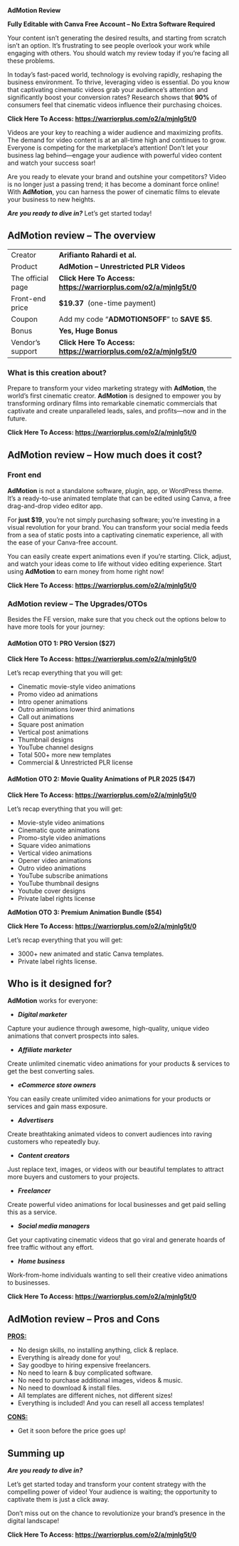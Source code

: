<strong>AdMotion Review</strong>

<strong>Fully Editable with Canva Free Account – No Extra Software Required</strong>

Your content isn’t generating the desired results, and starting from scratch isn’t an option. It’s frustrating to see people overlook your work while engaging with others. You should watch my review today if you’re facing all these problems.

In today’s fast-paced world, technology is evolving rapidly, reshaping the business environment. To thrive, leveraging video is essential. Do you know that captivating cinematic videos grab your audience’s attention and significantly boost your conversion rates? Research shows that <strong>90%</strong> of consumers feel that cinematic videos influence their purchasing choices.

<strong>Click Here To Access: <a href="https://warriorplus.com/o2/a/mjnlg5t/0">https://warriorplus.com/o2/a/mjnlg5t/0</a></strong>

Videos are your key to reaching a wider audience and maximizing profits. The demand for video content is at an all-time high and continues to grow. Everyone is competing for the marketplace’s attention! Don’t let your business lag behind—engage your audience with powerful video content and watch your success soar!

Are you ready to elevate your brand and outshine your competitors? Video is no longer just a passing trend; it has become a dominant force online! With <strong>AdMotion</strong>, you can harness the power of cinematic films to elevate your business to new heights.

<em><strong>Are you ready to dive in?</strong></em> Let’s get started today!
<div id="ez-toc-container" class="ez-toc-v2_0_72 counter-hierarchy ez-toc-counter ez-toc-light-blue ez-toc-container-direction">
<h2>AdMotion review – The overview</h2>
<table>
<tbody>
<tr>
<td>Creator</td>
<td><strong><b>Arifianto Rahardi et al.</b></strong></td>
</tr>
<tr>
<td>Product</td>
<td><strong>AdMotion – Unrestricted PLR Videos</strong></td>
</tr>
<tr>
<td>The official page</td>
<td><strong>Click Here To Access: <a href="https://warriorplus.com/o2/a/mjnlg5t/0">https://warriorplus.com/o2/a/mjnlg5t/0</a></strong></td>
</tr>
<tr>
<td>Front-end price</td>
<td><strong>$19.37 </strong> (one-time payment)</td>
</tr>
<tr>
<td>Coupon</td>
<td>Add my code “<strong>ADMOTION5OFF</strong>” to <strong>SAVE $5</strong>.</td>
</tr>
<tr>
<td>Bonus</td>
<td><strong>Yes, Huge Bonus</strong></td>
</tr>
<tr>
<td>Vendor’s support</td>
<td><strong>Click Here To Access: <a href="https://warriorplus.com/o2/a/mjnlg5t/0">https://warriorplus.com/o2/a/mjnlg5t/0</a></strong></td>
</tr>
</tbody>
</table>
<h3><span id="what_is_this_creation_about" class="ez-toc-section"></span>What is this creation about?</h3>
Prepare to transform your video marketing strategy with <strong>AdMotion</strong>, the world’s first cinematic creator. <strong>AdMotion</strong> is designed to empower you by transforming ordinary films into remarkable cinematic commercials that captivate and create unparalleled leads, sales, and profits—now and in the future.

<strong>Click Here To Access: <a href="https://warriorplus.com/o2/a/mjnlg5t/0">https://warriorplus.com/o2/a/mjnlg5t/0</a></strong>
<h2>AdMotion review – How much does it cost?</h2>
<h3><span id="front_end" class="ez-toc-section"></span>Front end</h3>
<strong>AdMotion</strong> is not a standalone software, plugin, app, or WordPress theme. It’s a ready-to-use animated template that can be edited using Canva, a free drag-and-drop video editor app.

For<strong> just $19</strong>, you’re not simply purchasing software; you’re investing in a visual revolution for your brand. You can transform your social media feeds from a sea of static posts into a captivating cinematic experience, all with the ease of your Canva-free account.

You can easily create expert animations even if you’re starting. Click, adjust, and watch your ideas come to life without video editing experience. Start using <strong>AdMotion</strong> to earn money from home right now!

<strong>Click Here To Access: <a href="https://warriorplus.com/o2/a/mjnlg5t/0">https://warriorplus.com/o2/a/mjnlg5t/0</a></strong>
<h3><span id="admotion_review_%e2%80%93_the_upgradesotos" class="ez-toc-section"></span>AdMotion review – The Upgrades/OTOs</h3>
Besides the FE version, make sure that you check out the options below to have more tools for your journey:
<h4><strong><b>AdMotion OTO 1: PRO</b></strong><strong><b> </b></strong><strong><b>Version ($27)</b></strong></h4>
<strong>Click Here To Access: <a href="https://warriorplus.com/o2/a/mjnlg5t/0">https://warriorplus.com/o2/a/mjnlg5t/0</a></strong>

Let’s recap everything that you will get:
<ul>
 	<li>Cinematic movie-style video animations</li>
 	<li>Promo video ad animations</li>
 	<li>Intro opener animations</li>
 	<li>Outro animations lower third animations</li>
 	<li>Call out animations</li>
 	<li>Square post animation</li>
 	<li>Vertical post animations</li>
 	<li>Thumbnail designs</li>
 	<li>YouTube channel designs</li>
 	<li>Total 500+ more new templates</li>
 	<li>Commercial &amp; Unrestricted PLR license</li>
</ul>
<h4><strong><b>AdMotion OTO 2: Movie Quality Animations of PLR 2025 ($47)</b></strong></h4>
<strong>Click Here To Access: <a href="https://warriorplus.com/o2/a/mjnlg5t/0">https://warriorplus.com/o2/a/mjnlg5t/0</a></strong>

Let’s recap everything that you will get:
<ul>
 	<li>Movie-style video animations</li>
 	<li>Cinematic quote animations</li>
 	<li>Promo-style video animations</li>
 	<li>Square video animations</li>
 	<li>Vertical video animations</li>
 	<li>Opener video animations</li>
 	<li>Outro video animations</li>
 	<li>YouTube subscribe animations</li>
 	<li>YouTube thumbnail designs</li>
 	<li>Youtube cover designs</li>
 	<li>Private label rights license</li>
</ul>
<strong><b>AdMotion OTO 3: Premium Animation Bundle ($54)</b></strong>

<strong>Click Here To Access: <a href="https://warriorplus.com/o2/a/mjnlg5t/0">https://warriorplus.com/o2/a/mjnlg5t/0</a></strong>

Let’s recap everything that you will get:
<ul>
 	<li>3000+ new animated and static Canva templates.</li>
 	<li>Private label rights license.</li>
</ul>
<h2><span id="who_is_it_designed_for" class="ez-toc-section"></span>Who is it designed for?</h2>
<strong>AdMotion</strong> works for everyone:
<ul>
 	<li><em><strong>Digital marketer</strong></em></li>
</ul>
Capture your audience through awesome, high-quality, unique video animations that convert prospects into sales.
<ul>
 	<li><strong><em>Affiliate marketer</em></strong></li>
</ul>
Create unlimited cinematic video animations for your products &amp; services to get the best converting sales.
<ul>
 	<li><em><strong>eCommerce store owners</strong></em></li>
</ul>
You can easily create unlimited video animations for your products or services and gain mass exposure.
<ul>
 	<li><em><strong>Advertisers</strong></em></li>
</ul>
Create breathtaking animated videos to convert audiences into raving customers who repeatedly buy.
<ul>
 	<li><em><strong>Content creators</strong></em></li>
</ul>
Just replace text, images, or videos with our beautiful templates to attract more buyers and customers to your projects.
<ul>
 	<li><em><strong>Freelancer</strong></em></li>
</ul>
Create powerful video animations for local businesses and get paid selling this as a service.
<ul>
 	<li><em><strong>Social media managers</strong></em></li>
</ul>
Get your captivating cinematic videos that go viral and generate hoards of free traffic without any effort.
<ul>
 	<li><em><strong>Home business</strong></em></li>
</ul>
Work-from-home individuals wanting to sell their creative video animations to businesses.

<strong>Click Here To Access: <a href="https://warriorplus.com/o2/a/mjnlg5t/0">https://warriorplus.com/o2/a/mjnlg5t/0</a></strong>
<h2><span id="admotion_review_%e2%80%93_pros_and_cons" class="ez-toc-section"></span>AdMotion review – Pros and Cons</h2>
<strong><u>PROS:</u></strong>
<ul>
 	<li>No design skills, no installing anything, click &amp; replace.</li>
 	<li>Everything is already done for you!</li>
 	<li>Say goodbye to hiring expensive freelancers.</li>
 	<li>No need to learn &amp; buy complicated software.</li>
 	<li>No need to purchase additional images, videos &amp; music.</li>
 	<li>No need to download &amp; install files.</li>
 	<li>All templates are different niches, not different sizes!</li>
 	<li>Everything is included! And you can resell all access templates!</li>
</ul>
<strong><u>CONS:</u></strong>
<ul>
 	<li>Get it soon before the price goes up!</li>
</ul>
<h2><span id="summing_up" class="ez-toc-section"></span>Summing up</h2>
<em><strong>Are you ready to dive in?</strong></em>

Let’s get started today and transform your content strategy with the compelling power of video! Your audience is waiting; the opportunity to captivate them is just a click away.

Don’t miss out on the chance to revolutionize your brand’s presence in the digital landscape!

<strong>Click Here To Access: <a href="https://warriorplus.com/o2/a/mjnlg5t/0">https://warriorplus.com/o2/a/mjnlg5t/0</a></strong>

</div>
